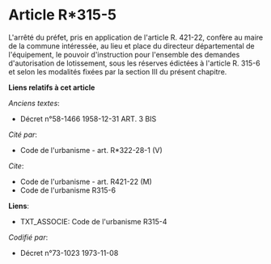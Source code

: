 # Article R*315-5

L'arrêté du préfet, pris en application de l'article R. 421-22, confère au maire de la commune intéressée, au lieu et place
du directeur départemental de l'équipement, le pouvoir d'instruction pour l'ensemble des demandes d'autorisation de
lotissement, sous les réserves édictées à l'article R. 315-6 et selon les modalités fixées par la section III du présent
chapitre.

**Liens relatifs à cet article**

_Anciens textes_:

  - Décret n°58-1466 1958-12-31 ART. 3 BIS

_Cité par_:

  - Code de l'urbanisme - art. R*322-28-1 (V)

_Cite_:

  - Code de l'urbanisme - art. R421-22 (M)
  - Code de l'urbanisme R315-6

**Liens**:

  - TXT_ASSOCIE: Code de l'urbanisme R315-4

_Codifié par_:

  - Décret n°73-1023 1973-11-08
